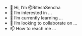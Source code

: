 - 👋 Hi, I’m @RiteshSencha
- 👀 I’m interested in ...
- 🌱 I’m currently learning ...
- 💞️ I’m looking to collaborate on ...
- 📫 How to reach me ...

<!---
RiteshSencha/RiteshSencha is a ✨ special ✨ repository because its `README.md` (this file) appears on your GitHub profile.
You can click the Preview link to take a look at your changes.
--->
